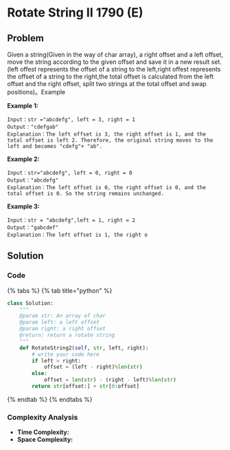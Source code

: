# Rotate String II 1790 \(E\)

## Problem

Given a string\(Given in the way of char array\), a right offset and a left offset, move the string according to the given offset and save it in a new result set. \(left offest represents the offset of a string to the left,right offest represents the offset of a string to the right,the total offset is calculated from the left offset and the right offset, split two strings at the total offset and swap positions\)。Example

**Example 1:**

```text
Input：str ="abcdefg", left = 3, right = 1
Output："cdefgab"
Explanation：The left offset is 3, the right offset is 1, and the total offset is left 2. Therefore, the original string moves to the left and becomes "cdefg"+ "ab".
```

**Example 2:**

```text
Input：str="abcdefg", left = 0, right = 0
Output："abcdefg"
Explanation：The left offset is 0, the right offset is 0, and the total offset is 0. So the string remains unchanged.
```

**Example 3:**

```text
Input：str = "abcdefg",left = 1, right = 2
Output："gabcdef"
Explanation：The left offset is 1, the right o
```

## Solution 

### Code

{% tabs %}
{% tab title="python" %}
```python
class Solution:
    """
    @param str: An array of char
    @param left: a left offset
    @param right: a right offset
    @return: return a rotate string
    """
    def RotateString2(self, str, left, right):
        # write your code here
        if left > right:
            offset = (left - right)%len(str)
        else:
            offset = len(str) - (right - left)%len(str)  
        return str[offset:] + str[0:offset]
```
{% endtab %}
{% endtabs %}

### Complexity Analysis

* **Time Complexity:**
* **Space Complexity:**

